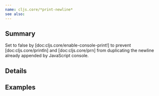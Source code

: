 ```yaml
---
name: cljs.core/*print-newline*
see also:
---
```


## Summary

Set to false by [doc:cljs.core/enable-console-print!] to prevent
[doc:cljs.core/println] and [doc:cljs.core/prn] from duplicating the newline
already appended by JavaScript console.

## Details

## Examples
